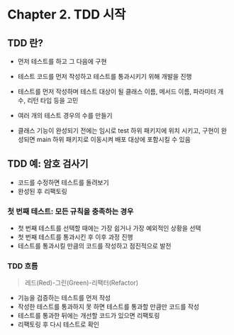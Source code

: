 # Chapter 2. TDD 시작

## TDD 란?

- 먼저 테스트를 하고 그 다음에 구현
- 테스트 코드를 먼저 작성하고 테스트를 통과시키기 위해 개발을 진행

- 테스트를 먼저 작성하며 테스트 대상이 될 클래스 이름, 메서드 이름, 파라미터 개수, 리턴 타입 등을 고민
- 여러 개의 테스트 경우의 수를 만들기
- 클래스 기능이 완성되기 전에는 임시로 test 하위 패키지에 위치 시키고, 구현이 완성되면 main 하위 패키지로 이동시켜 배포 대상에 포함시킬 수 있음

## TDD 예: 암호 검사기

- 코드를 수정하면 테스트를 돌려보기
- 완성된 후 리팩토링

### 첫 번째 테스트: 모든 규칙을 충족하는 경우

- 첫 번째 테스트를 선택할 때에는 가장 쉽거나 가장 예외적인 상황을 선택
- 첫 번째 테스트를 통과시킨 후 이후 과정 진행
- 테스트를 통과시킬 만큼의 코드를 작성하고 점진적으로 발전

### TDD 흐름

> 레드(Red)-그린(Green)-리팩터(Refactor)

- 기능을 검증하는 테스트를 먼저 작성
- 작성한 테스트를 통과하지 못 하면 테스트를 통과할 만큼만 코드를 작성
- 테스트를 통과한 뒤에는 개선할 코드가 있으면 리팩토링
- 리팩토링 후 다시 테스트로 확인